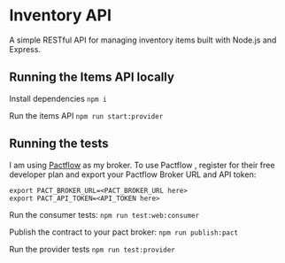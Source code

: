 # Inventory API

A simple RESTful API for managing inventory items built with Node.js and Express.

## Running the Items API locally

Install dependencies
`npm i`

Run the items API
`npm run start:provider`

## Running the tests

I am using [Pactflow](https://pactflow.io/) as my broker. To use Pactflow , register for their free developer plan and export your Pactflow Broker URL and API token:

```
export PACT_BROKER_URL=<PACT_BROKER_URL here>
export PACT_API_TOKEN=<API_TOKEN here>
```

Run the consumer tests:
`npm run test:web:consumer`

Publish the contract to your pact broker:
`npm run publish:pact`

Run the provider tests
`npm run test:provider`

